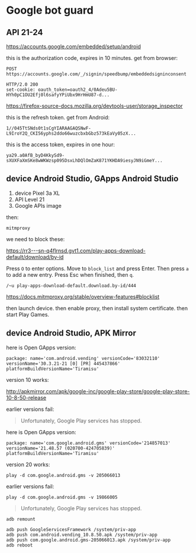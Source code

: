 # Google bot guard

## API 21-24

https://accounts.google.com/embedded/setup/android

this is the authorization code, expires in 10 minutes. get from browser:

~~~
POST https://accounts.google.com/_/signin/speedbump/embeddedsigninconsent

HTTP/2.0 200 
set-cookie: oauth_token=oauth2_4/0Adeu5BU-HYh0pC1OU2Efj0l6safyYPiUbx9HrHmU87-d...
~~~

<https://firefox-source-docs.mozilla.org/devtools-user/storage_inspector>

this is the refresh token. get from Android:

~~~
1//045TtSNds0t1sCgYIARAAGAQSNwF-L9IroY2Q_CKI56yphs2ddo66wuzcbxbGbz573kEaVy05zX...
~~~

this is the access token, expires in one hour:

~~~
ya29.a0AfB_byD4KkySd9-sXUXFaXmSKe8wWKWzsp095DsxLhDQlOmZaK871YKHDA9iesyJN9iGmeY...
~~~

## device Android Studio, GApps Android Studio

1. device Pixel 3a XL
2. API Level 21
3. Google APIs image

then:

~~~
mitmproxy
~~~

we need to block these:

https://rr3---sn-q4flrnsd.gvt1.com/play-apps-download-default/download/by-id

Press `O` to enter options. Move to `block_list` and press Enter. Then press
`a` to add a new entry. Press Esc when finished, then `q`.

~~~
/~u play-apps-download-default.download.by-id/444
~~~

https://docs.mitmproxy.org/stable/overview-features#blocklist

then launch device. then enable proxy, then install system certificate. then
start Play Games.

## device Android Studio, APK Mirror

here is Open GApps version:

~~~
package: name='com.android.vending' versionCode='83032110'
versionName='30.3.21-21 [0] [PR] 445437866' platformBuildVersionName='Tiramisu'
~~~

version 10 works:

http://apkmirror.com/apk/google-inc/google-play-store/google-play-store-10-8-50-release

earlier versions fail:

> Unfortunately, Google Play services has stopped.

here is Open GApps version:

~~~
package: name='com.google.android.gms' versionCode='214857013'
versionName='21.48.57 (020700-424705839)' platformBuildVersionName='Tiramisu'
~~~

version 20 works:

~~~
play -d com.google.android.gms -v 205066013
~~~

earlier versions fail:

~~~
play -d com.google.android.gms -v 19866005 
~~~

> Unfortunately, Google Play services has stopped.

~~~
adb remount

adb push GoogleServicesFramework /system/priv-app
adb push com.android.vending_10.8.50.apk /system/priv-app
adb push com.google.android.gms-205066013.apk /system/priv-app
adb reboot
~~~
